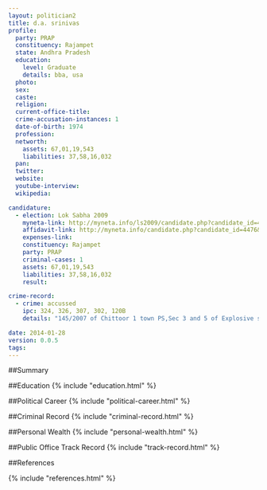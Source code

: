 ```yaml
---
layout: politician2
title: d.a. srinivas
profile: 
  party: PRAP
  constituency: Rajampet
  state: Andhra Pradesh
  education: 
    level: Graduate
    details: bba, usa
  photo: 
  sex: 
  caste: 
  religion: 
  current-office-title: 
  crime-accusation-instances: 1
  date-of-birth: 1974
  profession: 
  networth: 
    assets: 67,01,19,543
    liabilities: 37,58,16,032
  pan: 
  twitter: 
  website: 
  youtube-interview: 
  wikipedia: 

candidature: 
  - election: Lok Sabha 2009
    myneta-link: http://myneta.info/ls2009/candidate.php?candidate_id=4476
    affidavit-link: http://myneta.info/candidate.php?candidate_id=4476&scan=original
    expenses-link: 
    constituency: Rajampet 
    party: PRAP
    criminal-cases: 1
    assets: 67,01,19,543
    liabilities: 37,58,16,032
    result:  

crime-record: 
  - crime: accussed
    ipc: 324, 326, 307, 302, 120B
    details: "145/2007 of Chittoor 1 town PS,Sec 3 and 5 of Explosive substance act" 

date: 2014-01-28
version: 0.0.5
tags: 
---
```

##Summary


##Education
{% include "education.html" %}


##Political Career
{% include "political-career.html" %}


##Criminal Record
{% include "criminal-record.html" %}


##Personal Wealth
{% include "personal-wealth.html" %}


##Public Office Track Record
{% include "track-record.html" %}


##References


{% include "references.html" %}